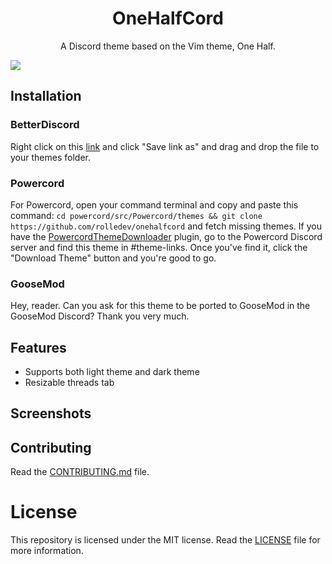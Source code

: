<h1 align="center">OneHalfCord</h1>
<p align="center">A Discord theme based on the Vim theme, One Half.</p>

![](https://i.imgur.com/kkvvhdz.png)

## Installation
### BetterDiscord
Right click on this [link](https://raw.githubusercontent.com/rolledev/onehalfcord/master/OneHalfCord.theme.css) and click "Save link as" and drag and drop the file to your themes folder.
### Powercord
For Powercord, open your command terminal and copy and paste this command: `cd powercord/src/Powercord/themes && git clone https://github.com/rolledev/onehalfcord` and fetch missing themes. If you have the [PowercordThemeDownloader](https://github.com/ploogins/PowercordThemeDownloader) plugin, go to the Powercord Discord server and find this theme in #theme-links. Once you've find it, click the "Download Theme" button and you're good to go.
### GooseMod
Hey, reader. Can you ask for this theme to be ported to GooseMod in the GooseMod Discord? Thank you very much.
## Features
- Supports both light theme and dark theme
- Resizable threads tab
## Screenshots
## Contributing
Read the [CONTRIBUTING.md](https://github.com/rolledev/onehalfcord/blob/master/CONTRIBUTING.md) file.
# License
This repository is licensed under the MIT license. Read the [LICENSE](https://github.com/rolledev/onehalfcord/blob/master/LICENSE) file for more information.
